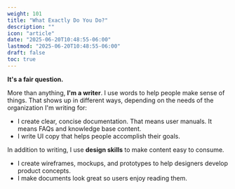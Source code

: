 ```yaml
---
weight: 101
title: "What Exactly Do You Do?"
description: ""
icon: "article"
date: "2025-06-20T10:48:55-06:00"
lastmod: "2025-06-20T10:48:55-06:00"
draft: false
toc: true
---
```

**It's a fair question.**

More than anything, **I'm a writer**. I use words to help people make sense of things. That shows up in different ways, depending on the needs of the organization I'm writing for:

- I create clear, concise documentation. That means user manuals. It means FAQs and knowledge base content.
- I write UI copy that helps people accomplish their goals.

In addition to writing, I use **design skills** to make content easy to consume.

- I create wireframes, mockups, and prototypes to help designers develop product concepts.
- I make documents look great so users enjoy reading them.
